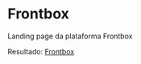 # Frontbox
Landing page da plataforma Frontbox

Resultado: [Frontbox](https://rafasxpl.github.io/Frontbox/)
